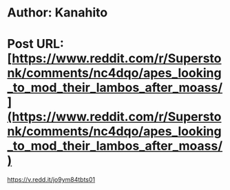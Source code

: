 # Author: Kanahito
# Post URL: [https://www.reddit.com/r/Superstonk/comments/nc4dqo/apes_looking_to_mod_their_lambos_after_moass/](https://www.reddit.com/r/Superstonk/comments/nc4dqo/apes_looking_to_mod_their_lambos_after_moass/)


https://v.redd.it/jo9ym84tbts01